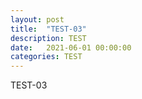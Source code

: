 ```yaml
---
layout: post
title:  "TEST-03"
description: TEST
date:   2021-06-01 00:00:00
categories: TEST
---
```

TEST-03
